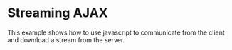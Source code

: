 Streaming AJAX
==============

This example shows how to use javascript to communicate from the client
and download a stream from the server.


